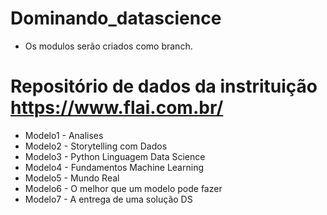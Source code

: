 # Dominando_datascience
  *  Os modulos serão criados como branch.
  
# Repositório de dados da instrituição  https://www.flai.com.br/

  * Modelo1 - Analises
  * Modelo2 - Storytelling com Dados
  * Modelo3 - Python Linguagem Data Science
  * Modelo4 - Fundamentos Machine Learning
  * Modelo5 - Mundo Real
  * Modelo6 - O melhor que um modelo pode fazer
  * Modelo7 - A entrega de uma solução DS
